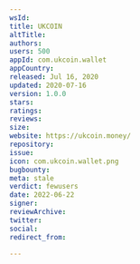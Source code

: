 ```yaml
---
wsId: 
title: UKCOIN
altTitle: 
authors: 
users: 500
appId: com.ukcoin.wallet
appCountry: 
released: Jul 16, 2020
updated: 2020-07-16
version: 1.0.0
stars: 
ratings: 
reviews: 
size: 
website: https://ukcoin.money/
repository: 
issue: 
icon: com.ukcoin.wallet.png
bugbounty: 
meta: stale
verdict: fewusers
date: 2022-06-22
signer: 
reviewArchive: 
twitter: 
social: 
redirect_from: 

---
```


